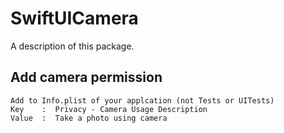 # SwiftUICamera

A description of this package.

## Add camera permission

```
Add to Info.plist of your applcation (not Tests or UITests)
Key    :  Privacy - Camera Usage Description
Value  :  Take a photo using camera
```
